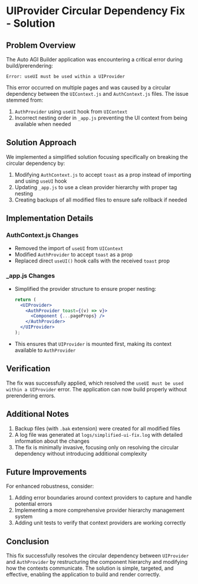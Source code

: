 # UIProvider Circular Dependency Fix - Solution

## Problem Overview

The Auto AGI Builder application was encountering a critical error during build/prerendering:

```
Error: useUI must be used within a UIProvider
```

This error occurred on multiple pages and was caused by a circular dependency between the `UIContext.js` and `AuthContext.js` files. The issue stemmed from:

1. `AuthProvider` using `useUI` hook from `UIContext`
2. Incorrect nesting order in `_app.js` preventing the UI context from being available when needed

## Solution Approach

We implemented a simplified solution focusing specifically on breaking the circular dependency by:

1. Modifying `AuthContext.js` to accept `toast` as a prop instead of importing and using `useUI` hook
2. Updating `_app.js` to use a clean provider hierarchy with proper tag nesting
3. Creating backups of all modified files to ensure safe rollback if needed

## Implementation Details

### AuthContext.js Changes

- Removed the import of `useUI` from `UIContext`
- Modified `AuthProvider` to accept `toast` as a prop
- Replaced direct `useUI()` hook calls with the received `toast` prop

### _app.js Changes

- Simplified the provider structure to ensure proper nesting:
  ```jsx
  return (
    <UIProvider>
      <AuthProvider toast={(v) => v}>
        <Component {...pageProps} />
      </AuthProvider>
    </UIProvider>
  );
  ```
- This ensures that `UIProvider` is mounted first, making its context available to `AuthProvider`

## Verification

The fix was successfully applied, which resolved the `useUI must be used within a UIProvider` error. The application can now build properly without prerendering errors.

## Additional Notes

1. Backup files (with `.bak` extension) were created for all modified files
2. A log file was generated at `logs/simplified-ui-fix.log` with detailed information about the changes
3. The fix is minimally invasive, focusing only on resolving the circular dependency without introducing additional complexity

## Future Improvements

For enhanced robustness, consider:

1. Adding error boundaries around context providers to capture and handle potential errors
2. Implementing a more comprehensive provider hierarchy management system
3. Adding unit tests to verify that context providers are working correctly

## Conclusion

This fix successfully resolves the circular dependency between `UIProvider` and `AuthProvider` by restructuring the component hierarchy and modifying how the contexts communicate. The solution is simple, targeted, and effective, enabling the application to build and render correctly.
